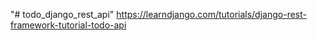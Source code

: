 "# todo_django_rest_api" 
https://learndjango.com/tutorials/django-rest-framework-tutorial-todo-api
